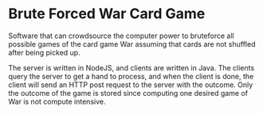 # Brute Forced War Card Game
Software that can crowdsource the computer power to bruteforce all possible games of the card game War assuming that cards are not shuffled after being picked up.

The server is written in NodeJS, and clients are written in Java. The clients query the server to get a hand to process, and when the client is done, the client will send an HTTP post request to the server with the outcome. Only the outcome of the game is stored since computing one desired game of War is not compute intensive.
